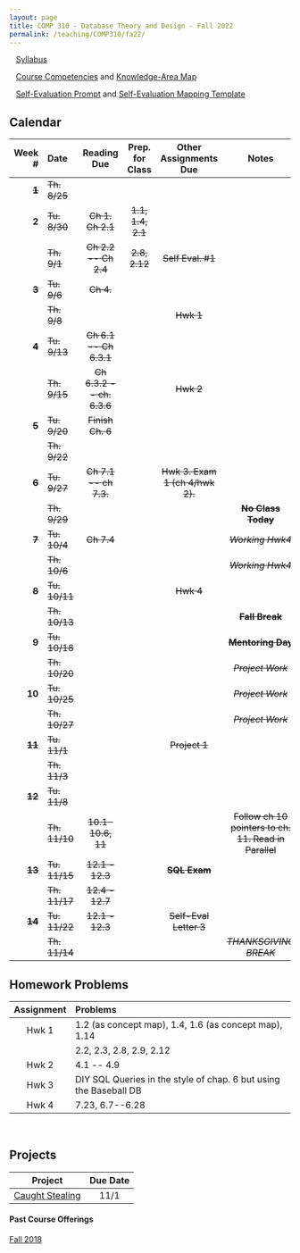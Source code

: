 ```yaml
---
layout: page
title: COMP 310 - Database Theory and Design - Fall 2022
permalink: /teaching/COMP310/fa22/
---
```


&nbsp;&nbsp;&nbsp;[Syllabus](/teaching/COMP310/fa22/comp310-syllabus.pdf)

&nbsp;&nbsp;&nbsp;[Course Competencies](/teaching/COMP310/fa22/COMP310-Competencies.pdf) and [Knowledge-Area Map](/teaching/COMP310/fa22/comp310-KAMap.pdf)

&nbsp;&nbsp;&nbsp;[Self-Evaluation Prompt](/teaching/COMP310/fa22/evalletter.pdf) and [Self-Evaluation Mapping Template](/teaching/COMP310/fa22/self-eval-template.docx)


## Calendar

|Week \# | Date | Reading Due | Prep. for Class | Other Assignments Due | Notes |
| ---: | :--- | :---: | :---: | :---: | :---: |
| ~~**1**~~ | ~~Th. 8/25~~ | | | |
| **2** | ~~Tu. 8/30~~ | ~~Ch 1. Ch 2.1~~ | ~~1.1, 1.4, 2.1~~ | | |
| | ~~Th. 9/1~~ | ~~Ch 2.2 -- Ch 2.4~~ | ~~2.8, 2.12~~ | ~~Self Eval. \#1~~ | |
| ~~**3**~~ | ~~Tu. 9/6~~  | ~~Ch 4.~~ | | |  |
| | ~~Th. 9/8~~  |  | | ~~Hwk 1~~ | |
| ~~**4**~~ | ~~Tu. 9/13~~  | ~~Ch 6.1 -- Ch 6.3.1~~ | | |  |
| | ~~Th. 9/15~~  | ~~Ch 6.3.2 -- ch. 6.3.6~~ | | ~~Hwk 2~~ | |
| ~~**5**~~ | ~~Tu. 9/20~~  | ~~Finish Ch. 6~~ | | |  |
| | ~~Th. 9/22~~  | | | | |
| ~~**6**~~ | ~~Tu. 9/27~~  | ~~Ch 7.1 -- ch 7.3.~~ | | ~~Hwk 3. Exam 1 (ch 4/hwk 2).~~ |  |
| | ~~Th. 9/29~~  | | | | ~~**No Class Today**~~ |
| ~~**7**~~ | ~~Tu. 10/4~~  | ~~Ch 7.4~~ | | | ~~*Working Hwk4*~~ |
| | ~~Th. 10/6~~  | | | | ~~*Working Hwk4*~~ |
| ~~**8**~~ | ~~Tu. 10/11~~  | | | ~~Hwk 4~~ | |
| | ~~Th. 10/13~~  | | | | ~~**Fall Break**~~ |
| **9** | ~~Tu. 10/18~~  | | | | ~~**Mentoring Day**~~ |
| | ~~Th. 10/20~~  | | | | ~~*Project Work*~~ |
| **10** | ~~Tu. 10/25~~  | | | | ~~*Project Work*~~ |
| | ~~Th. 10/27~~  | | | | ~~*Project Work*~~ |
| ~~**11**~~ | ~~Tu. 11/1~~  | | | ~~Project 1~~ | |
| | ~~Th. 11/3~~  | | | |  |
| ~~**12**~~ | ~~Tu. 11/8~~  |  | | |  |
| | ~~Th. 11/10~~  | ~~10.1-10.6, 11~~ | | | ~~Follow ch 10 pointers to ch. 11. Read in Parallel~~ |
| ~~**13**~~ | ~~Tu. 11/15~~  | ~~12.1 - 12.3~~ | | ~~**SQL Exam**~~ | |
| | ~~Th. 11/17~~  | ~~12.4 - 12.7~~ | | |  |
| ~~**14**~~ | ~~Tu. 11/22~~  | ~~12.1 - 12.3~~ | | ~~Self-Eval Letter 3~~ | |
| | ~~Th. 11/14~~  | | | | ~~*THANKSGIVING BREAK*~~ |

## Homework Problems

| Assignment | Problems |
| :---: | :--- |
| Hwk 1 |  1.2 (as concept map), 1.4, 1.6 (as concept map), 1.14 |
|       |  2.2, 2.3, 2.8, 2.9, 2.12 |
| Hwk 2 |  4.1 -- 4.9 |
| Hwk 3 |  DIY SQL Queries in the style of chap. 6 but using the Baseball DB   |
| Hwk 4 | 7.23, 6.7--6.28 |


&nbsp;
&nbsp;
&nbsp;

## Projects

| Project | Due Date |
| :--: | :--: |
| [Caught Stealing](/teaching/COMP310/fa22/projects/caughtstealing/) | 11/1 |


#### Past Course Offerings

[Fall 2018](/teaching/COMP310/fa18/)
